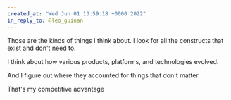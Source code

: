 ```yaml
---
created_at: "Wed Jun 01 13:59:18 +0000 2022"
in_reply_to: @leo_guinan
---
```


Those are the kinds of things I think about. I look for all the constructs that exist and don't need to.

I think about how various products, platforms, and technologies evolved.

And I figure out where they accounted for things that don't matter.

That's my competitive advantage